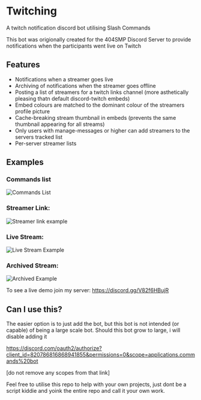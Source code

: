 # Twitching
A twitch notification discord bot utilising Slash Commands

This bot was origionally created for the 404SMP Discord Server to provide notifications when the participants went live on Twitch 

## Features
- Notifications when a streamer goes live 
- Archiving of notifications when the streamer goes offline 
- Posting a list of streamers for a twitch links channel (more asthetically pleasing thatn default discord-twitch embeds)
- Embed colours are matched to the dominant colour of the streamers profile picture 
- Cache-breaking stream thumbnail in embeds (prevents the same thumbnail appearing for all streams)
- Only users with manage-messages or higher can add streamers to the servers tracked list
- Per-server streamer lists

## Examples

### Commands list
![Commands List](https://i.imgur.com/WEFaF48.png)

### Streamer Link:
![Streamer link example](https://i.imgur.com/HGWEOZy.png)

### Live Stream:
![Live Stream Example](https://i.imgur.com/8HkDMp6.png)

### Archived Stream:
![Archived Example](https://i.imgur.com/aiCvreR.png)

To see a live demo join my server: https://discord.gg/V82f6HBujR

## Can I use this?
The easier option is to just add the bot, but this bot is not intended (or capable) of being a large scale bot. Should this bot grow to large, i will disable adding it

https://discord.com/oauth2/authorize?client_id=820786816868941855&permissions=0&scope=applications.commands%20bot

[do not remove any scopes from that link]

Feel free to utilise this repo to help with your own projects, just dont be a script kiddie and yoink the entire repo and call it your own work. 
